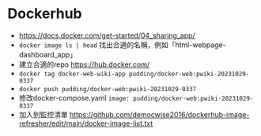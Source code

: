 # Dockerhub

- https://docs.docker.com/get-started/04_sharing_app/
- `docker image ls | head` 找出合適的名稱，例如「html-webpage-dashboard_app」
- 建立合適的repo https://hub.docker.com/
- `docker tag docker-web-wiki-app pudding/docker-web:pwiki-20231029-0337`
- `docker push pudding/docker-web:pwiki-20231029-0337`
- 修改docker-compose.yaml `image: pudding/docker-web:pwiki-20231029-0337`
- 加入到監控清單 https://github.com/democwise2016/dockerhub-image-refresher/edit/main/docker-image-list.txt